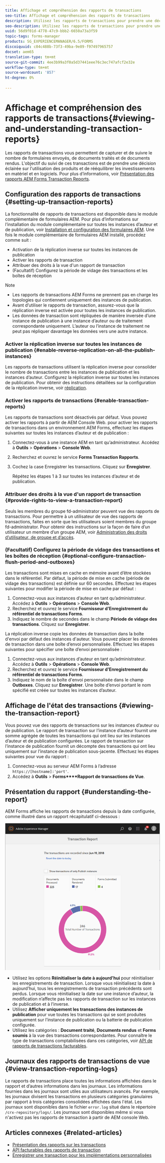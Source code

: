 ```yaml
---
title: Affichage et compréhension des rapports de transactions
seo-title: Affichage et compréhension des rapports de transactions
description: Utilisez les rapports de transactions pour prendre une décision éclairée sur l'utilisation des produits et rééquilibrer les investissements en matériel et en logiciels.
seo-description: Utilisez les rapports de transactions pour prendre une décision éclairée sur l'utilisation des produits et rééquilibrer les investissements en matériel et en logiciels.
uuid: 56d9f01d-4778-47c9-bbb2-6650a73a3f59
topic-tags: forms-manager
products: SG_EXPERIENCEMANAGER/6.5/FORMS
discoiquuid: c04c488b-73f3-49ba-9e89-f97497965757
docset: aem65
translation-type: tm+mt
source-git-commit: 4ee3b99a3f0a5d37441eee76c3ec747afcf2e32e
workflow-type: tm+mt
source-wordcount: '857'
ht-degree: 0%

---
```



# Affichage et compréhension des rapports de transactions{#viewing-and-understanding-transaction-reports}

Les rapports de transactions vous permettent de capturer et de suivre le nombre de formulaires envoyés, de documents traités et de documents rendus. L&#39;objectif du suivi de ces transactions est de prendre une décision éclairée sur l&#39;utilisation des produits et de rééquilibrer les investissements en matériel et en logiciels. Pour plus d’informations, voir [Présentation des rapports AEM Forms Transaction Reports](../../forms/using/transaction-reports-overview.md).

## Configuration des rapports de transactions {#setting-up-transaction-reports}

La fonctionnalité de rapports de transactions est disponible dans le module complémentaire de formulaires AEM. Pour plus d’informations sur l’installation du module complémentaire sur toutes les instances d’auteur et de publication, voir [Installation et configuration des formulaires AEM](/help/forms/using/installing-configuring-aem-forms-osgi.md). Une fois le module complémentaire de formulaires AEM installé, procédez comme suit :

* Activation de la réplication inverse sur toutes les instances de publication
* Activer les rapports de transaction
* Attribuer des droits à la vue d&#39;un rapport de transaction
* (Facultatif) Configurez la période de vidage des transactions et les boîtes de réception [](/help/forms/using/installing-configuring-aem-forms-osgi.md)

>[!NOTE]
>
>* Les rapports de transactions AEM Forms ne prennent pas en charge les topologies qui contiennent uniquement des instances de publication.
>* Avant d’utiliser le rapports de transaction, assurez-vous que la réplication inverse est activée pour toutes les instances de publication.
>* Les données de transaction sont répliquées de manière inversée d’une instance de publication à une instance d’auteur ou de traitement correspondante uniquement. L’auteur ou l’instance de traitement ne peut pas répliquer davantage les données vers une autre instance.

>



### Activer la réplication inverse sur toutes les instances de publication {#enable-reverse-replication-on-all-the-publish-instances}

Les rapports de transactions utilisent la réplication inverse pour consolider le nombre de transactions entre les instances de publication et les instances d’auteur. Configurez la réplication inverse sur toutes les instances de publication. Pour obtenir des instructions détaillées sur la configuration de la réplication inverse, voir [réplication](/help/sites-deploying/replication.md).

### Activer les rapports de transactions {#enable-transaction-reports}

Les rapports de transactions sont désactivés par défaut. Vous pouvez activer les rapports à partir de AEM Console Web. pour activer les rapports de transactions dans un environnement AEM Forms, effectuez les étapes suivantes sur toutes les instances d’auteur et de publication :

1. Connectez-vous à une instance AEM en tant qu’administrateur. Accédez à **Outils** > **Opérations** > **Console Web**.
1. Recherchez et ouvrez le service **Forms Transaction Rapports**.
1. Cochez la case Enregistrer les transactions. Cliquez sur **Enregistrer**.

   Répétez les étapes 1 à 3 sur toutes les instances d’auteur et de publication.

### Attribuer des droits à la vue d&#39;un rapport de transaction {#provide-rights-to-view-a-transaction-report}

Seuls les membres du groupe fd-administrator peuvent vue des rapports de transactions. Pour permettre à un utilisateur de vue des rapports de transactions, faites en sorte que les utilisateurs soient membres du groupe fd-administrator. Pour obtenir des instructions sur la façon de faire d’un utilisateur un membre d’un groupe AEM, voir [Administration des droits d’utilisateur, de groupe et d’accès](/help/sites-administering/user-group-ac-admin.md).

### (Facultatif) Configurez la période de vidage des transactions et les boîtes de réception {#optional-configure-transaction-flush-period-and-outboxes}

Les transactions sont mises en cache en mémoire avant d’être stockées dans le référentiel. Par défaut, la période de mise en cache (période de vidage des transactions) est définie sur 60 secondes. Effectuez les étapes suivantes pour modifier la période de mise en cache par défaut :

1. Connectez-vous aux instances d’auteur en tant qu’administrateur. Accédez à **Outils** > **Opérations** > **Console Web**.
1. Recherchez et ouvrez le service **Fournisseur d’Enregistrement du référentiel de transactions Forms**.
1. Indiquez le nombre de secondes dans le champ **Période de vidage des transactions**. Cliquez sur **Enregistrer**.

La réplication inverse copie les données de transaction dans la boîte d&#39;envoi par défaut des instances d&#39;auteur. Vous pouvez placer les données de transaction dans une boîte d’envoi personnalisée. Effectuez les étapes suivantes pour spécifier une boîte d’envoi personnalisée :

1. Connectez-vous aux instances d’auteur en tant qu’administrateur. Accédez à **Outils** > **Opérations** > **Console Web**.
1. Recherchez et ouvrez le service **Fournisseur d’Enregistrement du référentiel de transactions Forms**.
1. Indiquez le nom de la boîte d&#39;envoi personnalisée dans le champ **Outboxes**. Cliquez sur **Enregistrer**. Une boîte d’envoi portant le nom spécifié est créée sur toutes les instances d’auteur.

## Affichage de l&#39;état des transactions {#viewing-the-transaction-report}

Vous pouvez vue des rapports de transactions sur les instances d’auteur ou de publication. Le rapport de transaction sur l’instance d’auteur fournit une somme agrégée de toutes les transactions qui ont lieu sur les instances d’auteur et de publication configurées. Le rapport de transaction sur l’instance de publication fournit un décompte des transactions qui ont lieu uniquement sur l’instance de publication sous-jacente. Effectuez les étapes suivantes pour vue du rapport :

1. Connectez-vous au serveur AEM Forms à l’adresse `https://[hostname]:'port'`.
1. Accédez à **Outils** > **Forms****Rapport de transactions de Vue**.

## Présentation du rapport {#understanding-the-report}

AEM Forms affiche les rapports de transactions depuis la date configurée, comme illustré dans un rapport récapitulatif ci-dessous :

![exemple-transaction-rapport-auteur](assets/sample-transaction-report-author.png)

* Utilisez les options **Réinitialiser la date à aujourd&#39;hui** pour réinitialiser les enregistrements de transaction. Lorsque vous réinitialisez la date à aujourd’hui, tous les enregistrements de transaction précédents sont perdus. Lorsque vous réinitialisez la date sur une instance d’auteur, la modification n’affecte pas les rapports de transaction sur les instances de publication et à l’inverse.
* Utilisez **Afficher uniquement les transactions des instances de publication** pour vue toutes les transactions qui se sont produites uniquement sur l’instance de publication ou la batterie de publication configurée.
* Utilisez les catégories : **Document traité**, **Documents rendus** et **Forms soumis** à la vue des transactions correspondantes. Pour connaître le type de transactions comptabilisées dans ces catégories, voir [API de rapports de transactions facturables](../../forms/using/transaction-reports-billable-apis.md).

## Journaux des rapports de transactions de vue {#view-transaction-reporting-logs}

Le rapports de transactions place toutes les informations affichées dans le rapport et d’autres informations dans les journaux. Les informations fournies dans les journaux sont utiles aux utilisateurs avancés. Par exemple, les journaux divisent les transactions en plusieurs catégories granulaires par rapport à trois catégories consolidées affichées dans l&#39;état. Les journaux sont disponibles dans le fichier `error.log` situé dans le répertoire `/crx-repository/logs/`. Les journaux sont disponibles même si vous n&#39;activez pas les rapports de transaction à partir de AEM console Web.

## Articles connexes {#related-articles}

* [Présentation des rapports sur les transactions](../../forms/using/transaction-reports-overview.md)
* [API facturables des rapports de transaction](../../forms/using/transaction-reports-billable-apis.md)
* [Enregistrer une transaction pour les implémentations personnalisées](/help/forms/using/record-transaction-custom-implementation.md)


